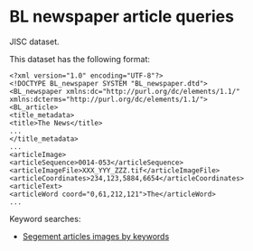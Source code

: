 # BL newspaper article queries

JISC dataset.

This dataset has the following format:

```
<?xml version="1.0" encoding="UTF-8"?>
<!DOCTYPE BL_newspaper SYSTEM "BL_newspaper.dtd">
<BL_newspaper xmlns:dc="http://purl.org/dc/elements/1.1/" xmlns:dcterms="http://purl.org/dc/elements/1.1/">
<BL_article>
<title_metadata>
<title>The News</title>
...
</title_metadata>
...
<articleImage>
<articleSequence>0014-053</articleSequence>
<articleImageFile>XXX_YYY_ZZZ.tif</articleImageFile>
<articleCoordinates>234,123,5884,6654</articleCoordinates>
<articleText>
<articleWord coord="0,61,212,121">The</articleWord>
...
```

Keyword searches:

* [Segement articles images by keywords](./keyword_matching.md)


